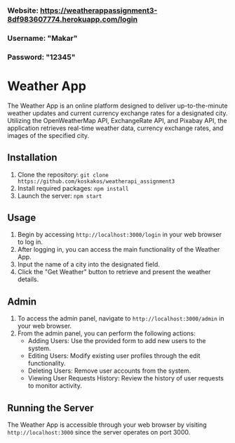 ### Website: https://weatherappassignment3-8df983607774.herokuapp.com/login
### Username: "Makar"
### Password: "12345"

# Weather App

The Weather App is an online platform designed to deliver up-to-the-minute weather updates and current currency exchange rates for a designated city. Utilizing the OpenWeatherMap API, ExchangeRate API, and Pixabay API, the application retrieves real-time weather data, currency exchange rates, and images of the specified city.
## Installation
1. Clone the repository: `git clone https://github.com/koskakos/weatherapi_assignment3`
2. Install required packages: `npm install`
3. Launch the server: `npm start`

## Usage
1. Begin by accessing `http://localhost:3000/login` in your web browser to log in.
2. After logging in, you can access the main functionality of the Weather App.
3. Input the name of a city into the designated field.
4. Click the "Get Weather" button to retrieve and present the weather details.

## Admin
1. To access the admin panel, navigate to `http://localhost:3000/admin` in your web browser.
2. From the admin panel, you can perform the following actions:
   - Adding Users: Use the provided form to add new users to the system.
   - Editing Users: Modify existing user profiles through the edit functionality.
   - Deleting Users: Remove user accounts from the system.
   - Viewing User Requests History: Review the history of user requests to monitor activity.

## Running the Server
The Weather App is accessible through your web browser by visiting `http://localhost:3000` since the server operates on port 3000.
